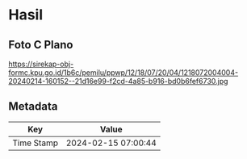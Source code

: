 # Hasil

## Foto C Plano

https://sirekap-obj-formc.kpu.go.id/1b6c/pemilu/ppwp/12/18/07/20/04/1218072004004-20240214-160152--21d16e99-f2cd-4a85-b916-bd0b6fef6730.jpg


## Metadata

| Key        | Value               |
| ---------- | ------------------- |
| Time Stamp | 2024-02-15 07:00:44 |



